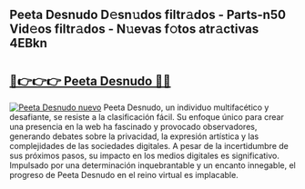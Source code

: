 ## Peeta Desnudo D𝚎sn𝚞dos filtr𝚊dos - Parts-n50 Vid𝚎os filtr𝚊dos - N𝚞evas f𝚘tos atr𝚊ctivas 4EBkn

# <h2><a href="http://mb4s2x.tromn.icu/?c=Peeta+Desnudo">🔗👉👉👉 Peeta Desnudo 🔗🔗</a></h2>

[![Peeta Desnudo nuevo](https://i.imgur.com/pEAQMta.gif)](http://mb4s2x.tromn.icu/?c=Peeta+Desnudo)
Peeta Desnudo, un individuo multifacético y desafiante, se resiste a la clasificación fácil. Su enfoque único para crear una presencia en la web ha fascinado y provocado observadores, generando debates sobre la privacidad, la expresión artística y las complejidades de las sociedades digitales. A pesar de la incertidumbre de sus próximos pasos, su impacto en los medios digitales es significativo. Impulsado por una determinación inquebrantable y un encanto innegable, el progreso de Peeta Desnudo en el reino virtual es implacable.
